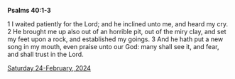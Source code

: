 **Psalms 40:1-3**

1 I waited patiently for the Lord; and he inclined unto me, and heard my cry. 2 He brought me up also out of an horrible pit, out of the miry clay, and set my feet upon a rock, and established my goings. 3 And he hath put a new song in my mouth, even praise unto our God: many shall see it, and fear, and shall trust in the Lord.

[Saturday 24-February, 2024](https://getbible.net/kjv/Psalms/40/1-3)
